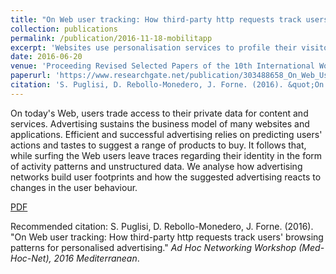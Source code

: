 ```yaml
---
title: "On Web user tracking: How third-party http requests track users' browsing patterns for personalised advertising."
collection: publications
permalink: /publication/2016-11-18-mobilitapp
excerpt: 'Websites use personalisation services to profile their visitors, collect their in page reading activities and eventually use this data to provide tailored suggestions.'
date: 2016-06-20
venue: 'Proceeding Revised Selected Papers of the 10th International Workshop on Data Privacy Management, and Security Assurance'
paperurl: 'https://www.researchgate.net/publication/303488658_On_Web_User_Tracking_How_Third-Party_Http_Requests_Track_Users%27_Browsing_Patterns_for_Personalised_Advertising'
citation: 'S. Puglisi, D. Rebollo-Monedero, J. Forne. (2016). &quot;On Web user tracking: How third-party http requests track users browsing patterns for personalised advertising.&quot; <i>Ad Hoc Networking Workshop (Med-Hoc-Net), 2016 Mediterranean</i>.'
---
```

On today's Web, users trade access to their private data for content and services. Advertising sustains the business model of many websites and applications. Efficient and successful advertising relies on predicting users' actions and tastes to suggest a range of products to buy. It follows that, while surfing the Web users leave traces regarding their identity in the form of activity patterns and unstructured data. We analyse how advertising networks build user footprints and how the suggested advertising reacts to changes in the user behaviour.

[PDF](https://www.researchgate.net/publication/303488658_On_Web_User_Tracking_How_Third-Party_Http_Requests_Track_Users%27_Browsing_Patterns_for_Personalised_Advertising)

Recommended citation: S. Puglisi, D. Rebollo-Monedero, J. Forne. (2016). "On Web user tracking: How third-party http requests track users' browsing patterns for personalised advertising." <i>Ad Hoc Networking Workshop (Med-Hoc-Net), 2016 Mediterranean</i>.